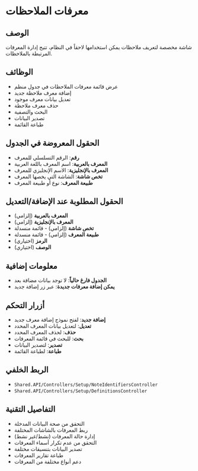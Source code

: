 # معرفات الملاحظات

## الوصف
شاشة مخصصة لتعريف ملاحظات يمكن استخدامها لاحقاً في النظام، تتيح إدارة المعرفات المرتبطة بالملاحظات.

## الوظائف
- عرض قائمة معرفات الملاحظات في جدول منظم
- إضافة معرف ملاحظة جديد
- تعديل بيانات معرف موجود
- حذف معرف ملاحظة
- البحث والتصفية
- تصدير البيانات
- طباعة القائمة

## الحقول المعروضة في الجدول
- **رقم**: الرقم التسلسلي للمعرف
- **المعرف بالعربية**: اسم المعرف باللغة العربية
- **المعرف بالإنجليزية**: الاسم الإنجليزي للمعرف
- **تخص شاشة**: الشاشة التي يخصها المعرف
- **طبيعة المعرف**: نوع أو طبيعة المعرف

## الحقول المطلوبة عند الإضافة/التعديل
- **المعرف بالعربية** (إلزامي)
- **المعرف بالإنجليزية** (إلزامي)
- **تخص شاشة** (إلزامي) - قائمة منسدلة
- **طبيعة المعرف** (إلزامي) - قائمة منسدلة
- **الرمز** (اختياري)
- **الوصف** (اختياري)

## معلومات إضافية
- **الجدول فارغ حالياً**: لا توجد بيانات مضافة بعد
- **يمكن إضافة معرفات جديدة**: عبر زر إضافة جديد

## أزرار التحكم
- **إضافة جديد**: لفتح نموذج إضافة معرف جديد
- **تعديل**: لتعديل بيانات المعرف المحدد
- **حذف**: لحذف المعرف المحدد
- **بحث**: للبحث في قائمة المعرفات
- **تصدير**: لتصدير البيانات
- **طباعة**: لطباعة القائمة

## الربط الخلفي
- `Shared.API/Controllers/Setup/NoteIdentifiersController`
- `Shared.API/Controllers/Setup/DefinitionsController`

## التفاصيل التقنية
- التحقق من صحة البيانات المدخلة
- ربط المعرفات بالشاشات المختلفة
- إدارة حالة المعرفات (نشط/غير نشط)
- التحقق من عدم تكرار أسماء المعرفات
- تصدير البيانات بتنسيقات مختلفة
- طباعة تقارير المعرفات
- دعم أنواع مختلفة من المعرفات
